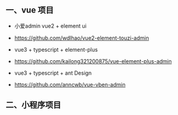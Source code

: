 
## 一、vue 项目

- 小爱admin vue2 + element ui
- https://github.com/wdlhao/vue2-element-touzi-admin

- vue3 + typescript + element-plus
- https://github.com/kailong321200875/vue-element-plus-admin

- vue3 + typescript + ant Design
-  https://github.com/anncwb/vue-vben-admin


## 二、小程序项目

